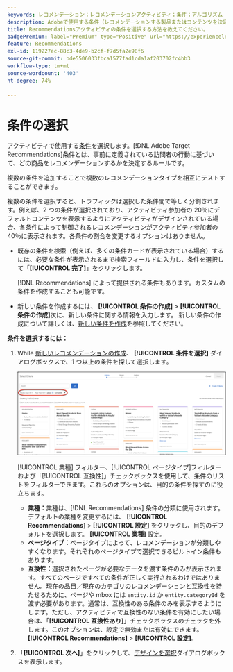 ```yaml
---
keywords: レコメンデーション；レコメンデーションアクティビティ；条件；アルゴリズム
description: Adobeで使用する条件（レコメンデーションする製品またはコンテンツを決定するルール）の選択方法を説明します [!DNL Target] Recommendationsアクティビティ。
title: Recommendationsアクティビティの条件を選択する方法を教えてください。
badgePremium: label="Premium" type="Positive" url="https://experienceleague.adobe.com/docs/target/using/introduction/intro.html?lang=en#premium newtab=true" tooltip="See what's included in Target Premium."
feature: Recommendations
exl-id: 119227ec-88c3-4de9-b2cf-f7d5fa2e98f6
source-git-commit: bde5506033fbca1577fad1cda1af203702fc4bb3
workflow-type: tm+mt
source-wordcount: '403'
ht-degree: 74%

---
```


# 条件の選択

 アクティビティで使用する[条件](/help/main/c-recommendations/c-algorithms/algorithms.md)を選択します。[!DNL Adobe Target Recommendations]条件とは、事前に定義されている訪問者の行動に基づいて、どの商品をレコメンデーションするかを決定するルールです。

複数の条件を追加することで複数のレコメンデーションタイプを相互にテストすることができます。

複数の条件を選択すると、トラフィックは選択した条件間で等しく分割されます。例えば、2 つの条件が選択されており、アクティビティ参加者の 20％にデフォルトコンテンツを表示するようにアクティビティがデザインされている場合、各条件によって制御されるレコメンデーションがアクティビティ参加者の 40％に表示されます。各条件の割合を変更するオプションはありません。

* 既存の条件を検索（例えば、多くの条件カードが表示されている場合）するには、必要な条件が表示されるまで検索フィールドに入力し、条件を選択して「**[!UICONTROL 完了]**」をクリックします。

   [!DNL Recommendations] によって提供される条件もあります。カスタムの条件を作成することも可能です。

* 新しい条件を作成するには、 **[!UICONTROL 条件の作成]** > **[!UICONTROL 条件の作成]**&#x200B;次に、新しい条件に関する情報を入力します。 新しい条件の作成について詳しくは、[新しい条件を作成](/help/main/c-recommendations/c-algorithms/create-new-algorithm.md#task_8A9CB465F28D44899F69F38AD27352FE)を参照してください。

**条件を選択するには：**

1. While [新しいレコメンデーションの作成](/help/main/c-recommendations/t-create-recs-activity/create-recs-activity.md#task_6874328773C64C44A73F0A130AD3F96F)、 **[!UICONTROL 条件を選択]** ダイアログボックスで、1 つ以上の条件を探して選択します。

   ![条件を選択ダイアログボックス](/help/main/c-recommendations/t-create-recs-activity/assets/filters.png)

   [!UICONTROL 業種] フィルター、[!UICONTROL ページタイプ]フィルターおよび「[!UICONTROL 互換性]」チェックボックスを使用して、条件のリストをフィルターできます。これらのオプションは、目的の条件を探すのに役立ちます。

   * **業種：**&#x200B;業種は、[!DNL Recommendations] 条件の分類に使用されます。デフォルトの業種を変更するには、 **[!UICONTROL Recommendations]** > **[!UICONTROL 設定]** をクリックし、目的のデフォルトを選択します。 **[!UICONTROL 業種]** 設定。
   * **ページタイプ：**&#x200B;ページタイプによって、レコメンデーションが分類しやすくなります。それぞれのページタイプで選択できるビルトイン条件もあります。
   * **互換性：**&#x200B;選択されたページが必要なデータを渡す条件のみが表示されます。すべてのページですべての条件が正しく実行されるわけではありません。現在の品目／現在のカテゴリのレコメンデーションと互換性を持たせるために、ページや mbox には `entity.id` か `entity.categoryId` を渡す必要があります。通常は、互換性のある条件のみを表示するようにします。ただし、アクティビティで互換性のない条件を有効にしたい場合は、「**[!UICONTROL 互換性あり]**」チェックボックスのチェックを外します。このオプションは、設定で無効または有効にできます。 **[!UICONTROL Recommendations]** > **[!UICONTROL 設定]**.

1. 「**[!UICONTROL 次へ]**」をクリックして、[デザインを選択](/help/main/c-recommendations/c-design-overview/design-overview.md)ダイアログボックスを表示します。
